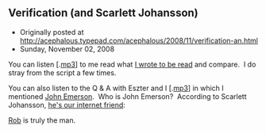 ## Verification (and Scarlett Johansson)

 * Originally posted at http://acephalous.typepad.com/acephalous/2008/11/verification-an.html
 * Sunday, November 02, 2008



You can listen [.[mp3](http://www.humanities.uci.edu/humanitech/multimedia/Blogospheres-4.mp3)] to me read what [I wrote to be read](http://acephalous.typepad.com/acephalous/2008/10/the-fish-in-jon.html) and compare.  I do stray from the script a few times.  

You can also listen to the Q & A with Eszter and I [.[mp3](http://www.humanities.uci.edu/humanitech/multimedia/Blogospheres-5.mp3)] in which I mentioned [John Emerson](http://trollblog.wordpress.com/).  Who is John Emerson?  According to Scarlett Johansson, [he's our internet friend](http://www.unfogged.com/archives/week\_2008\_11\_02.html#009358):




[Rob](http://helpychalk.blogspot.com/) is truly the man.

		
